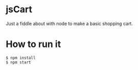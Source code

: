 jsCart
======

Just a fiddle about with node to make a basic shopping cart.


How to run it
=============

```
$ npm install
$ npm start
```
